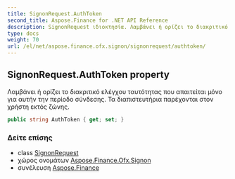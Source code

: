 ```yaml
---
title: SignonRequest.AuthToken
second_title: Aspose.Finance for .NET API Reference
description: SignonRequest ιδιοκτησία. Λαμβάνει ή ορίζει το διακριτικό ελέγχου ταυτότητας που απαιτείται μόνο για αυτήν την περίοδο σύνδεσης. Τα διαπιστευτήρια παρέχονται στον χρήστη εκτός ζώνης.
type: docs
weight: 70
url: /el/net/aspose.finance.ofx.signon/signonrequest/authtoken/
---
```

## SignonRequest.AuthToken property

Λαμβάνει ή ορίζει το διακριτικό ελέγχου ταυτότητας που απαιτείται μόνο για αυτήν την περίοδο σύνδεσης. Τα διαπιστευτήρια παρέχονται στον χρήστη εκτός ζώνης.

```csharp
public string AuthToken { get; set; }
```

### Δείτε επίσης

* class [SignonRequest](../)
* χώρος ονομάτων [Aspose.Finance.Ofx.Signon](../../signonrequest/)
* συνέλευση [Aspose.Finance](../../../)


